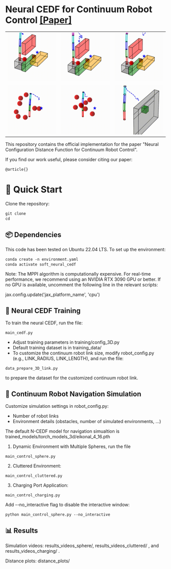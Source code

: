 Neural CEDF for Continuum Robot Control [[Paper]](https://arxiv.org)
===========================================


<!-- ![4-link](result_videos_cluttered/env1/mppi/link4.gif) ![5-link](result_videos_cluttered/env1/mppi/link5.gif) ![7-link](result_videos_cluttered/env1/mppi/link7.gif)

![4-link](result_videos_sphere/env2/mppi/link4.gif) ![4-link](result_videos_sphere/env3/mppi/link4.gif) ![charger](result_videos_charging/env1/mppi/link4.gif) -->

|   |   |   |
|:---:|:---:|:---:|
| ![](result_videos_cluttered/env1/mppi/link4.gif) | ![](result_videos_cluttered/env1/mppi/link5.gif) | ![](result_videos_cluttered/env1/mppi/link7.gif) |
|   |   |   |
| ![](result_videos_sphere/env2/mppi/link4.gif) | ![](result_videos_sphere/env3/mppi/link4.gif) | ![](result_videos_charging/env1/mppi/link4.gif) |

This repository contains the official implementation for the paper "Neural Configuration Distance Function for Continuum Robot Control".

If you find our work useful, please consider citing our paper:
```
@article{}
```


# 🚀 Quick Start
Clone the repository: 

```
git clone 
cd 
```

## 📦 Dependencies
This code has been tested on Ubuntu 22.04 LTS. To set up the environment:

```
conda create -n environment.yaml
conda activate soft_neural_cedf
```

Note: The MPPI algorithm is computationally expensive. For real-time performance, we recommend using an NVIDIA RTX 3090 GPU or better. If no GPU is available, uncomment the following line in the relevant scripts:

jax.config.update('jax_platform_name', 'cpu')


## 🧠 Neural CEDF Training

To train the neural CEDF, run the file:
```
main_cedf.py
```

*   Adjust training parameters in training/config_3D.py
*   Default training dataset is in training_data/
*   To customize the continuum robot link size, modify robot_config.py (e.g., LINK_RADIUS, LINK_LENGTH), and run the file:

```
data_prepare_3D_link.py
```
    
to prepare the dataset for the customized continuum robot link. 



## 🤖 Continuum Robot Navigation Simulation

Customize simulation settings in robot_config.py: 
*  Number of robot links
*  Environment details (obstacles, number of simulated environments, ...)


The default N-CEDF model for navigation simualtion is trained_models/torch_models_3d/eikonal_4_16.pth


1. Dynamic Environment with Multiple Spheres, run the file
```
main_control_sphere.py
```

2. Cluttered Environment: 
```
main_control_cluttered.py
```

3. Charging Port Application: 
```
main_control_charging.py
```

Add --no_interactive flag to disable the interactive window:
```
python main_control_sphere.py --no_interactive
```

## 📊 Results

Simulation videos: results_videos_sphere/, results_videos_cluttered/ , and results_videos_charging/ . 

Distance plots: distance_plots/

